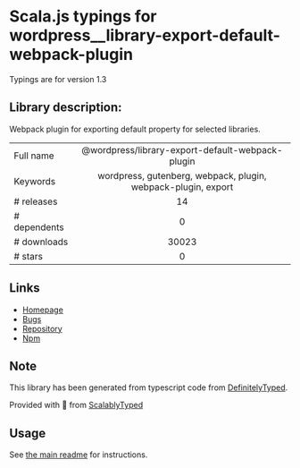 
# Scala.js typings for wordpress__library-export-default-webpack-plugin

Typings are for version 1.3

## Library description:
Webpack plugin for exporting default property for selected libraries.

|                    |                 |
| ------------------ | :-------------: |
| Full name          | @wordpress/library-export-default-webpack-plugin |
| Keywords           | wordpress, gutenberg, webpack, plugin, webpack-plugin, export |
| # releases         | 14 |
| # dependents       | 0 |
| # downloads        | 30023 |
| # stars            | 0 |

## Links
- [Homepage](https://github.com/WordPress/gutenberg/tree/HEAD/packages/library-export-default-webpack-plugin/README.md)
- [Bugs](https://github.com/WordPress/gutenberg/issues)
- [Repository](https://github.com/WordPress/gutenberg)
- [Npm](https://www.npmjs.com/package/%40wordpress%2Flibrary-export-default-webpack-plugin)
    


## Note
This library has been generated from typescript code from [DefinitelyTyped](https://definitelytyped.org).

Provided with :purple_heart: from [ScalablyTyped](https://github.com/oyvindberg/ScalablyTyped)

## Usage
See [the main readme](../../readme.md) for instructions.


